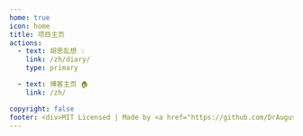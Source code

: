 ```yaml
---
home: true
icon: home
title: 项目主页
actions:
  - text: 胡思乱想 💡
    link: /zh/diary/
    type: primary

  - text: 博客主页 🏠
    link: /zh/

copyright: false
footer: <div>MIT Licensed | Made by <a href="https://github.com/DrAugus/" target="_blank">DrAugus</a></div><div>This page was generated by <a href="https://pages.github.com/" target="_blank">GitHub Pages</a>.</div>
---
```


